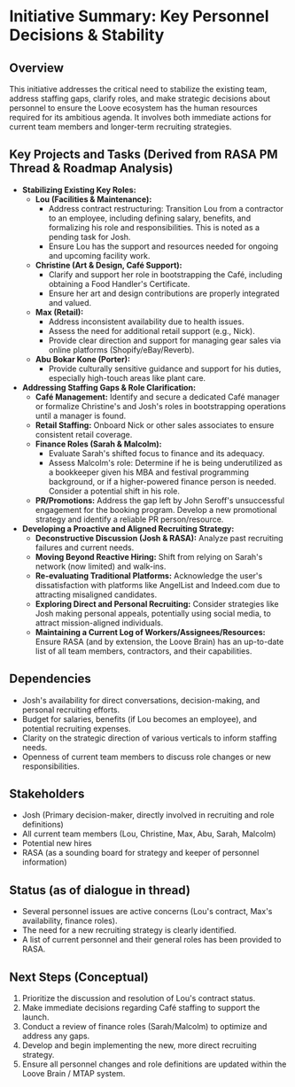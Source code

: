 # Initiative Summary: Key Personnel Decisions & Stability

## Overview

This initiative addresses the critical need to stabilize the existing team, address staffing gaps, clarify roles, and make strategic decisions about personnel to ensure the Loove ecosystem has the human resources required for its ambitious agenda. It involves both immediate actions for current team members and longer-term recruiting strategies.

## Key Projects and Tasks (Derived from RASA PM Thread & Roadmap Analysis)

*   **Stabilizing Existing Key Roles:**
    *   **Lou (Facilities & Maintenance):**
        *   Address contract restructuring: Transition Lou from a contractor to an employee, including defining salary, benefits, and formalizing his role and responsibilities. This is noted as a pending task for Josh.
        *   Ensure Lou has the support and resources needed for ongoing and upcoming facility work.
    *   **Christine (Art & Design, Café Support):**
        *   Clarify and support her role in bootstrapping the Café, including obtaining a Food Handler's Certificate.
        *   Ensure her art and design contributions are properly integrated and valued.
    *   **Max (Retail):**
        *   Address inconsistent availability due to health issues.
        *   Assess the need for additional retail support (e.g., Nick).
        *   Provide clear direction and support for managing gear sales via online platforms (Shopify/eBay/Reverb).
    *   **Abu Bokar Kone (Porter):**
        *   Provide culturally sensitive guidance and support for his duties, especially high-touch areas like plant care.
*   **Addressing Staffing Gaps & Role Clarification:**
    *   **Café Management:** Identify and secure a dedicated Café manager or formalize Christine's and Josh's roles in bootstrapping operations until a manager is found.
    *   **Retail Staffing:** Onboard Nick or other sales associates to ensure consistent retail coverage.
    *   **Finance Roles (Sarah & Malcolm):**
        *   Evaluate Sarah's shifted focus to finance and its adequacy.
        *   Assess Malcolm's role: Determine if he is being underutilized as a bookkeeper given his MBA and festival programming background, or if a higher-powered finance person is needed. Consider a potential shift in his role.
    *   **PR/Promotions:** Address the gap left by John Seroff's unsuccessful engagement for the booking program. Develop a new promotional strategy and identify a reliable PR person/resource.
*   **Developing a Proactive and Aligned Recruiting Strategy:**
    *   **Deconstructive Discussion (Josh & RASA):** Analyze past recruiting failures and current needs.
    *   **Moving Beyond Reactive Hiring:** Shift from relying on Sarah's network (now limited) and walk-ins.
    *   **Re-evaluating Traditional Platforms:** Acknowledge the user's dissatisfaction with platforms like AngelList and Indeed.com due to attracting misaligned candidates.
    *   **Exploring Direct and Personal Recruiting:** Consider strategies like Josh making personal appeals, potentially using social media, to attract mission-aligned individuals.
    *   **Maintaining a Current Log of Workers/Assignees/Resources:** Ensure RASA (and by extension, the Loove Brain) has an up-to-date list of all team members, contractors, and their capabilities.

## Dependencies

*   Josh's availability for direct conversations, decision-making, and personal recruiting efforts.
*   Budget for salaries, benefits (if Lou becomes an employee), and potential recruiting expenses.
*   Clarity on the strategic direction of various verticals to inform staffing needs.
*   Openness of current team members to discuss role changes or new responsibilities.

## Stakeholders

*   Josh (Primary decision-maker, directly involved in recruiting and role definitions)
*   All current team members (Lou, Christine, Max, Abu, Sarah, Malcolm)
*   Potential new hires
*   RASA (as a sounding board for strategy and keeper of personnel information)

## Status (as of dialogue in thread)

*   Several personnel issues are active concerns (Lou's contract, Max's availability, finance roles).
*   The need for a new recruiting strategy is clearly identified.
*   A list of current personnel and their general roles has been provided to RASA.

## Next Steps (Conceptual)

1.  Prioritize the discussion and resolution of Lou's contract status.
2.  Make immediate decisions regarding Café staffing to support the launch.
3.  Conduct a review of finance roles (Sarah/Malcolm) to optimize and address any gaps.
4.  Develop and begin implementing the new, more direct recruiting strategy.
5.  Ensure all personnel changes and role definitions are updated within the Loove Brain / MTAP system.

